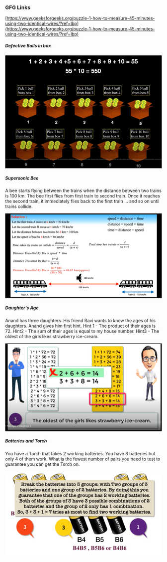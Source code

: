 ### GFG Links

[https://www.geeksforgeeks.org/puzzle-1-how-to-measure-45-minutes-using-two-identical-wires/?ref=lbp](https://www.geeksforgeeks.org/puzzle-1-how-to-measure-45-minutes-using-two-identical-wires/?ref=lbp)



##### Defective Balls in box

![1725720205966](image/InterviewPuzzles/1725720205966.png)

##### Supersonic Bee

A bee starts flying between the trains when the distance between two
trains is 100 km. The bee first flies from first train to second train. Once
it reaches the second train, it immediately flies back to the first train ...
and so on until trains collide.

![1725720623771](image/InterviewPuzzles/1725720623771.png)

##### Daughter's Age

Anand has three daughters. His friend
Ravi wants to know the ages of his
daughters. Anand gives him first hint.
Hint 1 - The product of their ages is 72.
Hint2 - The sum of their ages is equal to
my house number.
Hint3 - The oldest of the girls likes
strawberry ice-cream.

![1725720808482](image/InterviewPuzzles/1725720808482.png)

##### Batteries and Torch

You have a Torch that takes 2 working batteries.
You have 8 batteries but only 4 of them work.
What is the fewest number of pairs you need to
test to guarantee you can get the Torch on.

![1725724074908](image/InterviewPuzzles/1725724074908.png)
